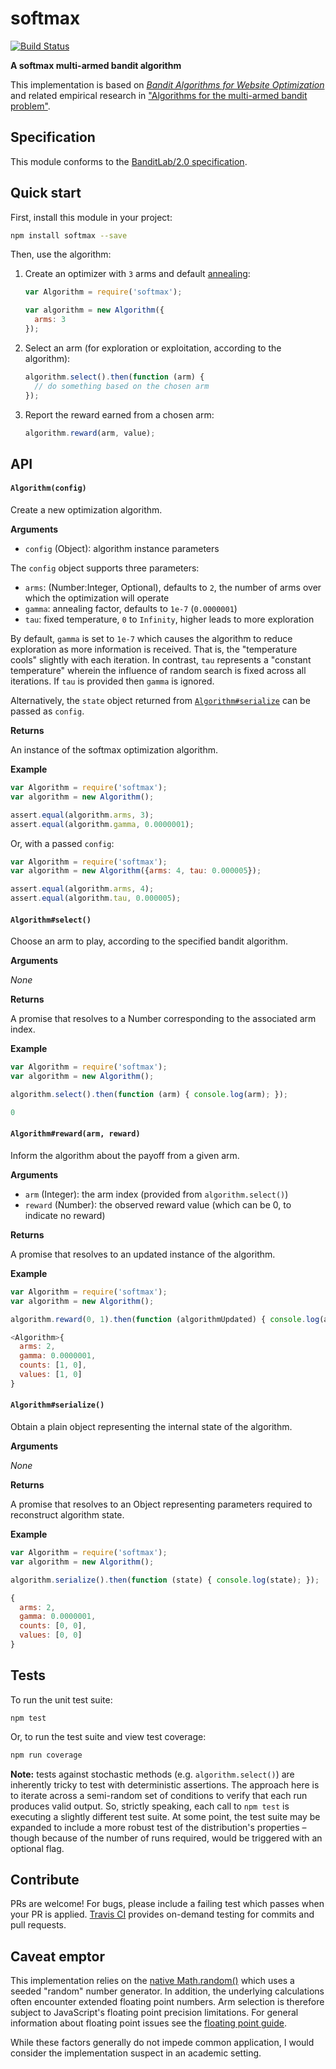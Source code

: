 softmax
=======

[![Build Status](https://travis-ci.org/kurttheviking/softmax-js.svg)](https://travis-ci.org/kurttheviking/softmax-js)

**A softmax multi-armed bandit algorithm**

This implementation is based on [<em>Bandit Algorithms for Website Optimization</em>](http://shop.oreilly.com/product/0636920027393.do) and related empirical research in ["Algorithms for the multi-armed bandit problem"](http://www.cs.mcgill.ca/~vkules/bandits.pdf).


## Specification

This module conforms to the [BanditLab/2.0 specification](https://github.com/banditlab/spec-js/releases).


## Quick start

First, install this module in your project:

```sh
npm install softmax --save
```

Then, use the algorithm:

1. Create an optimizer with `3` arms and default [annealing](https://en.wikipedia.org/wiki/Simulated_annealing):

    ```js
    var Algorithm = require('softmax');

    var algorithm = new Algorithm({
      arms: 3
    });
    ```

2. Select an arm (for exploration or exploitation, according to the algorithm):

    ```js
    algorithm.select().then(function (arm) {
      // do something based on the chosen arm
    });
    ```

3. Report the reward earned from a chosen arm:

    ```js
    algorithm.reward(arm, value);
    ```


## API

#### `Algorithm(config)`

Create a new optimization algorithm.

**Arguments**

- `config` (Object): algorithm instance parameters

The `config` object supports three parameters:

- `arms`: (Number:Integer, Optional), defaults to `2`, the number of arms over which the optimization will operate
- `gamma`: annealing factor, defaults to `1e-7` (`0.0000001`)
- `tau`: fixed temperature, `0` to `Infinity`, higher leads to more exploration

By default, `gamma` is set to `1e-7` which causes the algorithm to reduce exploration as more information is received. That is, the "temperature cools" slightly with each iteration. In contrast, `tau` represents a "constant temperature" wherein the influence of random search is fixed across all iterations. If `tau` is provided then `gamma` is ignored.

Alternatively, the `state` object returned from [`Algorithm#serialize`](https://github.com/kurttheviking/softmax-js-js#algorithmserialize) can be passed as `config`.

**Returns**

An instance of the softmax optimization algorithm.

**Example**

```js
var Algorithm = require('softmax');
var algorithm = new Algorithm();

assert.equal(algorithm.arms, 3);
assert.equal(algorithm.gamma, 0.0000001);
```

Or, with a passed `config`:

```js
var Algorithm = require('softmax');
var algorithm = new Algorithm({arms: 4, tau: 0.000005});

assert.equal(algorithm.arms, 4);
assert.equal(algorithm.tau, 0.000005);
```

#### `Algorithm#select()`

Choose an arm to play, according to the specified bandit algorithm.

**Arguments**

_None_

**Returns**

A promise that resolves to a Number corresponding to the associated arm index.

**Example**

```js
var Algorithm = require('softmax');
var algorithm = new Algorithm();

algorithm.select().then(function (arm) { console.log(arm); });
```

```js
0
```

#### `Algorithm#reward(arm, reward)`

Inform the algorithm about the payoff from a given arm.

**Arguments**

- `arm` (Integer): the arm index (provided from `algorithm.select()`)
- `reward` (Number): the observed reward value (which can be 0, to indicate no reward)

**Returns**

A promise that resolves to an updated instance of the algorithm.

**Example**

```js
var Algorithm = require('softmax');
var algorithm = new Algorithm();

algorithm.reward(0, 1).then(function (algorithmUpdated) { console.log(algorithmUpdated) });
```

```js
<Algorithm>{
  arms: 2,
  gamma: 0.0000001,
  counts: [1, 0],
  values: [1, 0]
}
```

#### `Algorithm#serialize()`

Obtain a plain object representing the internal state of the algorithm.

**Arguments**

_None_

**Returns**

A promise that resolves to an Object representing parameters required to reconstruct algorithm state.

**Example**

```js
var Algorithm = require('softmax');
var algorithm = new Algorithm();

algorithm.serialize().then(function (state) { console.log(state); });
```

```js
{
  arms: 2,
  gamma: 0.0000001,
  counts: [0, 0],
  values: [0, 0]
}
```


## Tests

To run the unit test suite:

```
npm test
```

Or, to run the test suite and view test coverage:

```sh
npm run coverage
```

**Note:** tests against stochastic methods (e.g. `algorithm.select()`) are inherently tricky to test with deterministic assertions. The approach here is to iterate across a semi-random set of conditions to verify that each run produces valid output. So, strictly speaking, each call to `npm test` is executing a slightly different test suite. At some point, the test suite may be expanded to include a more robust test of the distribution's properties &ndash; though because of the number of runs required, would be triggered with an optional flag.


## Contribute

PRs are welcome! For bugs, please include a failing test which passes when your PR is applied. [Travis CI](https://travis-ci.org/kurttheviking/softmax-js) provides on-demand testing for commits and pull requests.


## Caveat emptor

This implementation relies on the [native Math.random()](https://developer.mozilla.org/en-US/docs/Web/JavaScript/Reference/Global_Objects/Math/random) which uses a seeded "random" number generator. In addition, the underlying calculations often encounter extended floating point numbers. Arm selection is therefore subject to JavaScript's floating point precision limitations. For general information about floating point issues see the [floating point guide](http://floating-point-gui.de).

While these factors generally do not impede common application, I would consider the implementation suspect in an academic setting.
